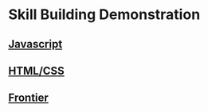 # Skill Building Demonstration

## [Javascript](https://github.com/jabapyth/skillBuilding/blob/master/javascript.md)
## [HTML/CSS](https://github.com/jabapyth/skillBuilding/blob/master/html-css.md)
## [Frontier](https://github.com/jabapyth/skillBuilding/blob/master/frontier.md)

